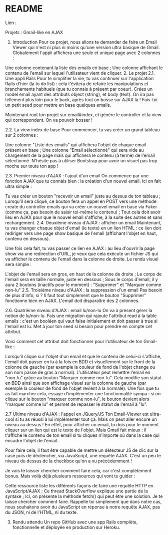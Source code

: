# README

Lien : 


Projets : Gmail-like en AJAX
  
1. Introduction
Pour ce projet, nous allons te demander de faire un Email Viewer qui n'est ni plus ni moins qu'une version ultra basique de Gmail. Globalement l'appli affichera une seule et unique page avec 2 colonnes :

Une colonne contenant la liste des emails en base ;
Une colonne affichant le contenu de l'email sur lequel l'utilisateur vient de cliquer.
2. Le projet
2.1. Une appli Rails
Pour te simplifier la vie, tu vas continuer sur l'application Rails d'hier (la to do list) : cela t'évitera de refaire les manipulations et branchements habituels (que tu connais à présent par coeur).
Crées un model email ayant des attributs object (string), et body (text). On ira pas tellement plus loin pour le back, après tout on bosse sur AJAX là ! Fais-toi un petit seed pour mettre en base quelques emails.

Maintenant root ton projet sur email#index, et génère le controller et la view qui correspondent. On va pouvoir bosser !

2.2. La view index de base
Pour commencer, tu vas créer un grand tableau sur 2 colonnes :

Une colonne "Liste des emails" qui affichera l'objet de chaque email présent en base ;
Une colonne "Email sélectionné" qui sera vide au chargement de la page mais qui affichera le contenu (à terme) de l'email sélectionné.
N'hésite pas à utiliser Bootstrap pour avoir un visuel pas trop moche sur toute ton app !

2.3. Premier niveau d'AJAX : l'ajout d'un email
On commence par une fonction AJAX que tu connais bien : la création d'un nouvel email. Ici on fait ultra simple :

Tu vas créer un bouton "recevoir un email" juste au dessus de ton tableau ;
Lorsqu'il sera cliqué, ce bouton fera un appel en POST vers une méthode create du controller emails qui va créer un nouvel email en base via Faker (comme ça, pas besoin de saisir toi-même le contenu) ;
Tout cela doit avoir lieu en AJAX pour que le nouvel email s'affiche, à la suite des autres et sans rechargement.
2.4. Deuxième niveau d'AJAX : afficher un email
Maintenant, tu vas changer chaque objet d'email (le texte) en un lien HTML : ce lien doit rediriger vers une page show basique de l'email (affichant l'objet en haut, contenu en dessous).

Une fois cela fait, tu vas passer ce lien en AJAX : au lieu d'ouvrir la page show via une redirection d'URL, je veux que cela exécute un fichier JS qui va afficher le contenu de l'email dans la colonne de droite. Le rendu visuel sera simple :

L'objet de l'email sera en gros, en haut de la colonne de droite ;
Le corps de l'email sera en taille normale, juste en dessous ;
Sous le corps d'email, il y aura 2 boutons (inactifs pour le moment) : "Supprimer" et "Marquer comme non-lu"
2.5. Troisième niveau d'AJAX : la suppression d'un email
Pas besoin de plus d'info, si ? Il faut tout simplement que le bouton "Supprimer" fonctionne bien en AJAX. L'email doit disparaître des 2 colonnes.

2.6. Quatrième niveau d'AJAX : email lu/non-lu
On va à présent gérer la notion de lu/non-lu. Fais une migration qui rajoute l'attribut read à la table emails : c'est un booléen qui vaut false initialement et doit passer à true si l'email est lu. Met à jour ton seed si besoin pour prendre en compte cet attribut.

Voici comment cet attribut doit fonctionner pour l'utilisateur de ton Gmail-like :

Lorsqu'il clique sur l'objet d'un email et que le contenu de celui-ci s'affiche, l'email doit passer en lu à la fois en BDD et visuellement sur le front de la colonne de gauche (par exemple la couleur de fond de l'objet change ou son nom passe de gras à normal).
L'utilisateur peut remettre l'email en "non-lu" grâce au bouton "Marquer comme non-lu". Cela modifie son statut en BDD ainsi que son affichage visuel sur la colonne de gauche (par exemple la couleur de fond de l'objet revient à la normale).
Une fois que tu as fait marcher cela, essaye d'implémenter une fonctionnalité sympa : si on clique sur le bouton "marquer comme non-lu", le bouton devient alors "marquer comme lu" et permet de repasser le statut de l'email à "lu".

2.7 Ultime niveau d'AJAX : l'appel en JQuery/JS
Ton Email-Viewer est ultra-cool si tu as réussi à lui implémenter tout ça. Mais on peut aller encore un niveau au dessus ! En effet, pour afficher un email, tu dois pour le moment cliquer sur un lien qui est le texte de l'objet. Mais Gmail fait mieux : il t'affiche le contenu de ton email si tu cliques n'importe où dans la case qui encadre l'objet de l'email.

Pour faire cela, il faut être capable de mettre un détecteur JS de clic sur la case puis de déclencher, via JavaScript, une requête AJAX. C'est un peu le niveau du dessus de la checkbox qu'on a vu précédemment !

Je vais te laisser chercher comment faire cela, car c'est complètement bonus. Mais voilà déjà plusieurs ressources qui vont te guider :

Cette ressource liste les différents façons de faire une requête HTTP en JavaScript/AJAX ;
Ce thread StackOverflow explique une partie de la syntaxe ;
Ici, on présente la méthode fetch() qui peut être une solution.
Je te laisse chercher comment faire. Rappelle toi simplement que dans notre cas, nous souhaitons avoir du JavaScript en réponse à notre requête AJAX, pas du JSON, ni de l'HTML, ni du texte.

3. Rendu attendu
Un repo GitHub avec une app Rails complète, fonctionnelle et déployée en production sur Heroku.